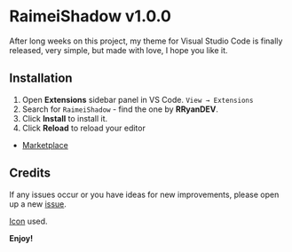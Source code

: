 # RaimeiShadow v1.0.0

<p>After long weeks on this project, my theme for Visual Studio Code is finally released, very simple, but made with love, I hope you like it.<p>

## Installation

1. Open **Extensions** sidebar panel in VS Code. `View → Extensions`
2. Search for `RaimeiShadow` - find the one by **RRyanDEV**.
3. Click **Install** to install it.
4. Click **Reload** to reload your editor

- [Marketplace](https://marketplace.visualstudio.com/items?itemName=RRyanDEV.raimeishadow)

## Credits
If any issues occur or you have ideas for new improvements, please open up a new [issue](https://github.com/RRyanDEV/vscode-theme-raimeishadow/issues).

[Icon](https://www.flaticon.com/br/icone-gratis/trovao_1458906?related_id=1458906&origin=search) used.

**Enjoy!**
<!-- Built as an exploration into the unknown. -->